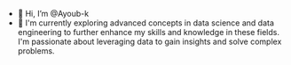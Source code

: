 - 👋 Hi, I’m @Ayoub-k
- 🌱 I'm currently exploring advanced concepts in data science and data engineering to further enhance my skills and knowledge in these fields. I'm passionate about leveraging data to gain insights and solve complex problems.




<!---
Ayoub-k/Ayoub-k is a ✨ special ✨ repository because its `README.md` (this file) appears on your GitHub profile.
You can click the Preview link to take a look at your changes.
--->
